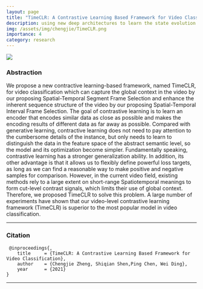 ```yaml
---
layout: page
title: "TimeCLR: A Contrastive Learning Based Framework for Video Classification"
description: using new deep architectures to learn the state evolution of a variety of chaotic dynamical systems and significantly extend the prediction time.
img: /assets/img/chengjie/TimeCLR.png
importance: 4
category: research
---
```


<div class="post">
    <div class="profile float-right w-50">
        <img class="img-fluid" src="{{ 'chengjie/TimeCLR.png' | prepend: '/assets/img/' | relative_url }}"/>
    </div>
</div>

### Abstraction
We propose a new contractive learning-based framework, named TimeCLR, for video classification which can capture the global context in the video by our proposing Spatial-Temporal Segment Frame Selection and enhance the inherent sequence structure of the video by our proposing Spatial-Temporal Interval Frame Selection. The goal of contrastive learning is to learn an encoder that encodes similar data as close as possible and makes the encoding results of different data as far away as possible. Compared with generative learning, contractive learning does not need to pay attention to the cumbersome details of the instance, but only needs to learn to distinguish the data in the feature space of the abstract semantic level, so the model and its optimization become simpler. Fundamentally speaking,  contrastive learning has a stronger generalization ability.  In addition, its other advantage is that it allows us to flexibly define powerful loss targets, as long as we can find a reasonable way to make positive and negative samples for comparison. However, in the current video field, existing methods rely to a large extent on short-range Spatiotemporal meanings to form cut-level contrast signals, which limits their use of global context. Therefore, we proposed TimeCLR to solve this problem. A large number of experiments have shown that our video-level contrastive learning framework (TimeCLR) is superior to the most popular model in video classification.

***
### Citation
```
 @inproceedings{,
    title     = {TimeCLR: A Contrastive Learning Based Framework for Video Classification},
    author    = {Chengjie Zheng, Shiqian Shen,Ping Chen, Wei Ding},
    year      = {2021}
} 
```

***